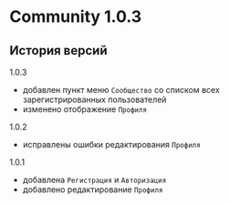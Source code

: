Сommunity 1.0.3
===============

История версий
--------------

1.0.3

* добавлен пункт меню `Сообщество` со списком всех зарегистрированных пользователей
* изменено отображение `Профиля`

1.0.2

* исправлены ошибки редактирования `Профиля`

1.0.1

* добавлена `Регистрация` и `Авторизация`
* добавлено редактирование `Профиля`